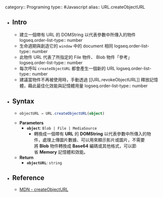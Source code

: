 category:: Programing
type:: #Javascript
alias:: URL.createObjectURL

- ## Intro
	- 建立一個帶有 URL 的 DOMString 以代表參數中所傳入的物件
	  logseq.order-list-type:: number
	- 生命週期與創造它的 `window` 中的 document 相同
	  logseq.order-list-type:: number
	- 此物件 URL 代表了所指定的 File 物件、 Blob 物件「參考」
	  logseq.order-list-type:: number
	- 每次呼叫 `createObjectURL` 都會產生一個新的 URL
	  logseq.order-list-type:: number
	- 建議當物件不再被使用時，手動透過 [[URL.revokeObjectURL]] 釋放記憶體，藉此最佳化效能與記憶體用量
	  logseq.order-list-type:: number
- ## Syntax
	- ```ts
	  objectURL = URL.createObjectURL(object)
	  ```
	- **Parameters**
		- **`object`**: `Blob | File | MediaSource`
			- 轉換成一個帶有 **URL** 的 **DOMString** 以代表參數中所傳入的物件，處理上傳圖片數據、可以用來顯示影片或圖片，不需要將 **Blob** 物件轉換成 **Base64** 編碼或其他格式，可以節省 **Memory** 記憶體和效能。
	- **Return**
		- **`objectURL`**: `string`
- ## Reference
	- [MDN - createObjectURL](https://developer.mozilla.org/zh-TW/docs/Web/API/URL/createObjectURL_static)